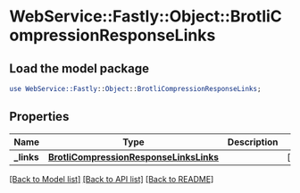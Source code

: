 # WebService::Fastly::Object::BrotliCompressionResponseLinks

## Load the model package
```perl
use WebService::Fastly::Object::BrotliCompressionResponseLinks;
```

## Properties
Name | Type | Description | Notes
------------ | ------------- | ------------- | -------------
**_links** | [**BrotliCompressionResponseLinksLinks**](BrotliCompressionResponseLinksLinks.md) |  | [optional] 

[[Back to Model list]](../README.md#documentation-for-models) [[Back to API list]](../README.md#documentation-for-api-endpoints) [[Back to README]](../README.md)


